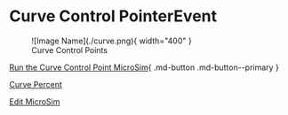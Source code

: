 # Curve Control PointerEvent

<figure markdown>
   ![Image Name](./curve.png){ width="400" }
   <figcaption>Curve Control Points</figcaption>
</figure>

[Run the Curve Control Point MicroSim](./curve.html){ .md-button .md-button--primary }

[Curve Percent](./curve-percent.html)

[Edit MicroSim](https://editor.p5js.org/dmccreary/sketches/XS9qIjZdZ)